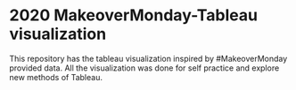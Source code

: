 # 2020 MakeoverMonday-Tableau visualization
This repository has the tableau visualization inspired by #MakeoverMonday provided data. 
All the visualization was done for self practice and explore new methods of Tableau.
